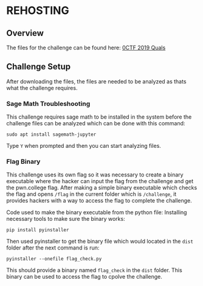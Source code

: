 # REHOSTING

## Overview
The files for the challenge can be found here: [0CTF 2019 Quals](https://github.com/ctf-challenges/0ctf-2019/tree/master/crypto/babyrsa)

## Challenge Setup
After downloading the files, the files are needed to be analyzed as thats what the challenge requires.


### Sage Math Troubleshooting
This challenge requires sage math to be installed in the system before the challenge files can be analyzed which can be done with this command:
```
sudo apt install sagemath-jupyter
```
Type `Y` when prompted and then you can start analyzing files.


### Flag Binary
This challenge uses its own flag so it was necessary to create a binary executable where the hacker can input the flag from the challenge and get the pwn.college flag. After making a simple binary executable which checks the flag and opens `/flag` in the current folder which is `/challenge`, it provides hackers with a way to access the flag to complete the challenge.

Code used to make the binary executable from the python file:
Installing necessary tools to make sure the binary works:
```
pip install pyinstaller
```
Then used pyinstaller to get the binary file which would located in the `dist` folder after the next command is run:
```
pyinstaller --onefile flag_check.py
```
This should provide a binary named `flag_check` in the `dist` folder. This binary can be used to access the flag to cpolve the challenge.



